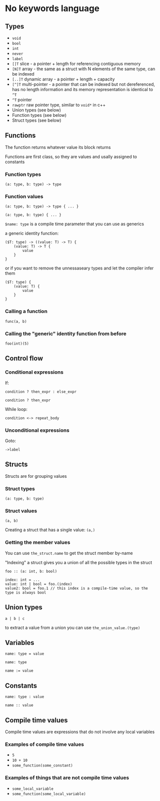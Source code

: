 # No keywords language

## Types
- `void`
- `bool`
- `int`
- `never`
- `label`
- `[]T` slice - a pointer + length for referencing contiguous memory
- `[N]T` array - the same as a struct with N elements of the same type, can be indexed
- `[..]T` dynamic array - a pointer + length + capacity
- `[^]T` multi-pointer - a pointer that can be indexed but not dereferenced, has no length information and its memory representation is identical to `^T`
- `^T` pointer
- `rawptr` raw pointer type, similar to `void*` in c++
- Union types (see below)
- Function types (see below)
- Struct types (see below)

## Functions

The function returns whatever value its block returns

Functions are first class, so they are values and usally assigned to constants

### Function types
`(a: type, b: type) -> type`

### Function values
`(a: type, b: type) -> type { ... }`

`(a: type, b: type) { ... }`

`$name: type` is a compile time parameter that you can use as generics

a generic identity function:

```
($T: type) -> ((value: T) -> T) {
    (value: T) -> T {
        value
    }
}
```

or if you want to remove the unnessaseary types and let the compiler infer them

```
($T: type) {
    (value: T) {
        value
    }
}
```

### Calling a function
`func(a, b)`

### Calling the "generic" identity function from before
`foo(int)(5)`

## Control flow

### Conditional expressions

If:

`condition ? then_expr : else_expr`

`condition ? then_expr`

While loop:

`condition <-> repeat_body`

### Unconditional expressions

Goto:

`->label`

## Structs

Structs are for grouping values

### Struct types
`(a: type, b: type)`

### Struct values
`(a, b)`

Creating a struct that has a single value: `(a,)`

### Getting the member values

You can use `the_struct.name` to get the struct member by-name

"Indexing" a struct gives you a union of all the possible types in the struct

```
foo :: (a: int, b: bool)

index: int = ...
value: int | bool = foo.(index)
value2: bool = foo.1 // this index is a compile-time value, so the type is always bool
```

## Union types

`a | b | c`

to extract a value from a union you can use `the_union_value.(type)`

## Variables
`name: type = value`

`name: type`

`name := value`

## Constants

`name: type : value`

`name :: value`

## Compile time values

Compile time values are expressions that do not involve any local variables

### Examples of compile time values
- `5`
- `10 + 10`
- `some_function(some_constant)`

### Examples of things that are not compile time values
- `some_local_variable`
- `some_function(some_local_variable)`
